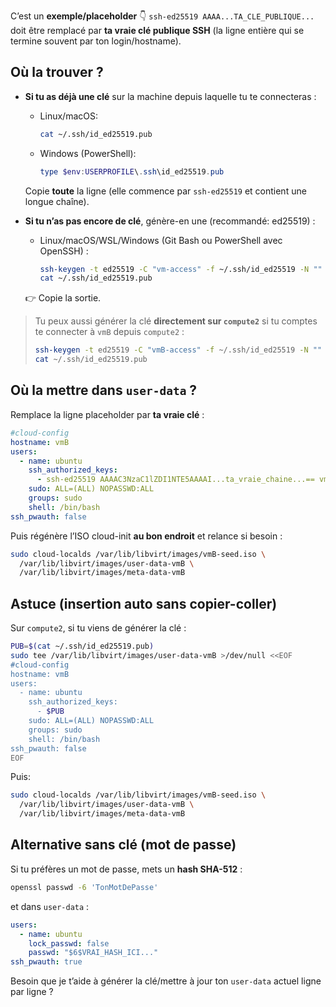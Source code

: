 C’est un **exemple/placeholder** 👇
`ssh-ed25519 AAAA...TA_CLE_PUBLIQUE...` doit être remplacé par **ta vraie clé publique SSH** (la ligne entière qui se termine souvent par ton login/hostname).

## Où la trouver ?

* **Si tu as déjà une clé** sur la machine depuis laquelle tu te connecteras :

  * Linux/macOS:

    ```bash
    cat ~/.ssh/id_ed25519.pub
    ```
  * Windows (PowerShell):

    ```powershell
    type $env:USERPROFILE\.ssh\id_ed25519.pub
    ```

  Copie **toute** la ligne (elle commence par `ssh-ed25519` et contient une longue chaîne).

* **Si tu n’as pas encore de clé**, génère-en une (recommandé: ed25519) :

  * Linux/macOS/WSL/Windows (Git Bash ou PowerShell avec OpenSSH) :

    ```bash
    ssh-keygen -t ed25519 -C "vm-access" -f ~/.ssh/id_ed25519 -N ""
    cat ~/.ssh/id_ed25519.pub
    ```

  👉 Copie la sortie.

> Tu peux aussi générer la clé **directement sur `compute2`** si tu comptes te connecter à `vmB` depuis `compute2` :
>
> ```bash
> ssh-keygen -t ed25519 -C "vmB-access" -f ~/.ssh/id_ed25519 -N ""
> cat ~/.ssh/id_ed25519.pub
> ```

## Où la mettre dans `user-data` ?

Remplace la ligne placeholder par **ta vraie clé** :

```yaml
#cloud-config
hostname: vmB
users:
  - name: ubuntu
    ssh_authorized_keys:
      - ssh-ed25519 AAAAC3NzaC1lZDI1NTE5AAAAI...ta_vraie_chaine...== vmB-access
    sudo: ALL=(ALL) NOPASSWD:ALL
    groups: sudo
    shell: /bin/bash
ssh_pwauth: false
```

Puis régénère l’ISO cloud-init **au bon endroit** et relance si besoin :

```bash
sudo cloud-localds /var/lib/libvirt/images/vmB-seed.iso \
  /var/lib/libvirt/images/user-data-vmB \
  /var/lib/libvirt/images/meta-data-vmB
```

## Astuce (insertion auto sans copier-coller)

Sur `compute2`, si tu viens de générer la clé :

```bash
PUB=$(cat ~/.ssh/id_ed25519.pub)
sudo tee /var/lib/libvirt/images/user-data-vmB >/dev/null <<EOF
#cloud-config
hostname: vmB
users:
  - name: ubuntu
    ssh_authorized_keys:
      - $PUB
    sudo: ALL=(ALL) NOPASSWD:ALL
    groups: sudo
    shell: /bin/bash
ssh_pwauth: false
EOF
```

Puis:

```bash
sudo cloud-localds /var/lib/libvirt/images/vmB-seed.iso \
  /var/lib/libvirt/images/user-data-vmB \
  /var/lib/libvirt/images/meta-data-vmB
```

## Alternative sans clé (mot de passe)

Si tu préfères un mot de passe, mets un **hash SHA-512** :

```bash
openssl passwd -6 'TonMotDePasse'
```

et dans `user-data` :

```yaml
users:
  - name: ubuntu
    lock_passwd: false
    passwd: "$6$VRAI_HASH_ICI..."
ssh_pwauth: true
```

Besoin que je t’aide à générer la clé/mettre à jour ton `user-data` actuel ligne par ligne ?
